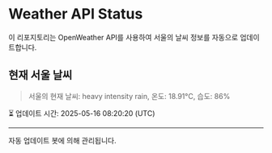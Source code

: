 
# Weather API Status

이 리포지토리는 OpenWeather API를 사용하여 서울의 날씨 정보를 자동으로 업데이트합니다.

## 현재 서울 날씨
> 서울의 현재 날씨: heavy intensity rain, 온도: 18.91°C, 습도: 86%

⏳ 업데이트 시간: 2025-05-16 08:20:20 (UTC)

---
자동 업데이트 봇에 의해 관리됩니다.
